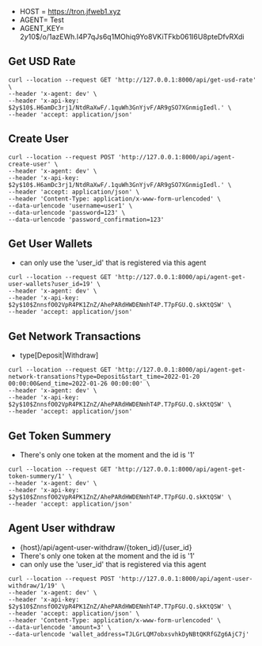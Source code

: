 -   HOST = https://tron.jfweb1.xyz
-   AGENT= Test
-   AGENT_KEY= $2y$10$/o/1azEWh.I4P7qJs6q1MOhiq9Yo8VKiTFkb061I6U8pteDfvRXdi

## Get USD Rate

```
curl --location --request GET 'http://127.0.0.1:8000/api/get-usd-rate' \
--header 'x-agent: dev' \
--header 'x-api-key: $2y$10$.H6amDc3rj1/NtdRaXwF/.1quWh3GnYjvF/AR9gSO7XGnmigIedl.' \
--header 'accept: application/json'
```

## Create User

```
curl --location --request POST 'http://127.0.0.1:8000/api/agent-create-user' \
--header 'x-agent: dev' \
--header 'x-api-key: $2y$10$.H6amDc3rj1/NtdRaXwF/.1quWh3GnYjvF/AR9gSO7XGnmigIedl.' \
--header 'accept: application/json' \
--header 'Content-Type: application/x-www-form-urlencoded' \
--data-urlencode 'username=user1' \
--data-urlencode 'password=123' \
--data-urlencode 'password_confirmation=123'
```

## Get User Wallets

-   can only use the 'user_id' that is registered via this agent

```
curl --location --request GET 'http://127.0.0.1:8000/api/agent-get-user-wallets?user_id=19' \
--header 'x-agent: dev' \
--header 'x-api-key: $2y$10$ZnnsfO02VpR4PK1ZnZ/AhePARdHWDENmhT4P.T7pFGU.Q.skKtQSW' \
--header 'accept: application/json'
```

## Get Network Transactions

-   type[Deposit|Withdraw]

```
curl --location --request GET 'http://127.0.0.1:8000/api/agent-get-network-transations?type=Deposit&start_time=2022-01-20 00:00:00&end_time=2022-01-26 00:00:00' \
--header 'x-agent: dev' \
--header 'x-api-key: $2y$10$ZnnsfO02VpR4PK1ZnZ/AhePARdHWDENmhT4P.T7pFGU.Q.skKtQSW' \
--header 'accept: application/json'
```

## Get Token Summery

-   There's only one token at the moment and the id is '1'

```
curl --location --request GET 'http://127.0.0.1:8000/api/agent-get-token-summery/1' \
--header 'x-agent: dev' \
--header 'x-api-key: $2y$10$ZnnsfO02VpR4PK1ZnZ/AhePARdHWDENmhT4P.T7pFGU.Q.skKtQSW' \
--header 'accept: application/json'
```

## Agent User withdraw

-   {host}/api/agent-user-withdraw/{token_id}/{user_id}
-   There's only one token at the moment and the id is '1'
-   can only use the 'user_id' that is registered via this agent

```
curl --location --request POST 'http://127.0.0.1:8000/api/agent-user-withdraw/1/19' \
--header 'x-agent: dev' \
--header 'x-api-key: $2y$10$ZnnsfO02VpR4PK1ZnZ/AhePARdHWDENmhT4P.T7pFGU.Q.skKtQSW' \
--header 'accept: application/json' \
--header 'Content-Type: application/x-www-form-urlencoded' \
--data-urlencode 'amount=3' \
--data-urlencode 'wallet_address=TJLGrLQM7obxsvhkDyNBtQKRfGZg6AjC7j'
```
